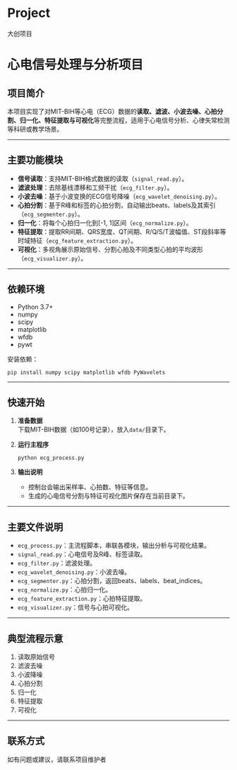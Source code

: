 # Project
大创项目
# 心电信号处理与分析项目

## 项目简介

本项目实现了对MIT-BIH等心电（ECG）数据的**读取、滤波、小波去噪、心拍分割、归一化、特征提取与可视化**等完整流程，适用于心电信号分析、心律失常检测等科研或教学场景。

---

## 主要功能模块

- **信号读取**：支持MIT-BIH格式数据的读取（`signal_read.py`）。
- **滤波处理**：去除基线漂移和工频干扰（`ecg_filter.py`）。
- **小波去噪**：基于小波变换的ECG信号降噪（`ecg_wavelet_denoising.py`）。
- **心拍分割**：基于R峰和标签的心拍分割，自动输出beats、labels及其索引（`ecg_segmenter.py`）。
- **归一化**：将每个心拍归一化到[-1, 1]区间（`ecg_normalize.py`）。
- **特征提取**：提取RR间期、QRS宽度、QT间期、R/Q/S/T波幅值、ST段斜率等时域特征（`ecg_feature_extraction.py`）。
- **可视化**：多视角展示原始信号、分割心拍及不同类型心拍的平均波形（`ecg_visualizer.py`）。

---

## 依赖环境

- Python 3.7+
- numpy
- scipy
- matplotlib
- wfdb
- pywt

安装依赖：
```
pip install numpy scipy matplotlib wfdb PyWavelets
```

---

## 快速开始

1. **准备数据**  
   下载MIT-BIH数据（如100号记录），放入`data/`目录下。

2. **运行主程序**  
   ```
   python ecg_process.py
   ```

3. **输出说明**  
   - 控制台会输出采样率、心拍数、特征等信息。
   - 生成的心电信号分割与特征可视化图片保存在当前目录下。

---

## 主要文件说明

- `ecg_process.py`：主流程脚本，串联各模块，输出分析与可视化结果。
- `signal_read.py`：心电信号及R峰、标签读取。
- `ecg_filter.py`：滤波处理。
- `ecg_wavelet_denoising.py`：小波去噪。
- `ecg_segmenter.py`：心拍分割，返回beats、labels、beat_indices。
- `ecg_normalize.py`：心拍归一化。
- `ecg_feature_extraction.py`：心拍特征提取。
- `ecg_visualizer.py`：信号与心拍可视化。

---

## 典型流程示意

1. 读取原始信号
2. 滤波去噪
3. 小波降噪
4. 心拍分割
5. 归一化
6. 特征提取
7. 可视化

---

## 联系方式

如有问题或建议，请联系项目维护者